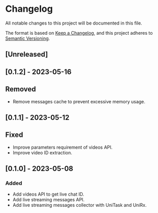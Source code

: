 # Changelog

All notable changes to this project will be documented in this file.

The format is based on [Keep a Changelog](https://keepachangelog.com/en/1.0.0/),
and this project adheres to [Semantic Versioning](https://semver.org/spec/v2.0.0.html).

## [Unreleased]

## [0.1.2] - 2023-05-16

## Removed
- Remove messages cache to prevent excessive memory usage.

## [0.1.1] - 2023-05-12

## Fixed
- Improve parameters requirement of videos API.
- Improve video ID extraction.

## [0.1.0] - 2023-05-08

### Added
- Add videos API to get live chat ID.
- Add live streaming messages API.
- Add live streaming messages collector with UniTask and UniRx.